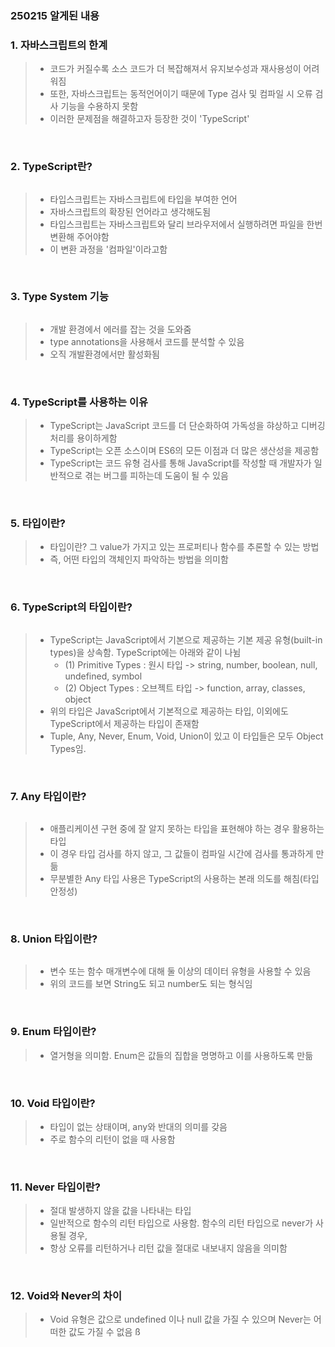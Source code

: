 ### 250215 알게된 내용 

### 1. 자바스크립트의 한계 
> - 코드가 커질수록 소스 코드가 더 복잡해져서 유지보수성과 재사용성이 어려워짐
> - 또한, 자바스크립트는 동적언어이기 때문에 Type 검사 및 컴파일 시 오류 검사 기능을 수용하지 못함
> - 이러한 문제점을 해결하고자 등장한 것이  'TypeScript'

<br>

### 2. TypeScript란? 

<img href='./image/타입스크립트.png'>

> - 타입스크립트는 자바스크립트에 타입을 부여한 언어
> - 자바스크립트의 확장된 언어라고 생각해도됨
> - 타입스크립트는 자바스크립트와 달리 브라우저에서 실행하려면 파일을 한번 변환해 주어야함
> - 이 변환 과정을 '컴파일'이라고함 

<br>

### 3. Type System 기능

<img href='./image/타입시스템.png'>

> - 개발 환경에서 에러를 잡는 것을 도와줌
> - type annotations을 사용해서 코드를 분석할 수 있음
> - 오직 개발환경에서만 활성화됨

<br>


### 4. TypeScript를 사용하는 이유
> - TypeScript는 JavaScript 코드를 더 단순화하여 가독성을 햐상하고 디버깅 처리를 용이하게함
> - TypeScript는 오픈 소스이며 ES6의 모든 이점과 더 많은 생산성을 제공함
> - TypeScript는 코드 유형 검사를 통해 JavaScript를 작성할 때 개발자가 일반적으로 겪는 버그를 피하는데 도움이 될 수 있음 

<br>

### 5. 타입이란?
> - 타입이란? 그 value가 가지고 있는 프로퍼티나 함수를 추론할 수 있는 방법
> - 즉, 어떤 타입의 객체인지 파악하는 방법을 의미함 

<br>

### 6. TypeScript의 타입이란?

<img href='./image/타입스크립트타입계층도.png'>

> - TypeScript는 JavaScript에서 기본으로 제공하는 기본 제공 유형(built-in types)을 상속함. TypeScript에는 아래와 같이 나뉨
>   - (1) Primitive Types : 원시 타입 -> string, number, boolean, null, undefined, symbol
>   - (2) Object Types : 오브젝트 타입 -> function, array, classes, object
> - 위의 타입은 JavaScript에서 기본적으로 제공하는 타입, 이외에도 TypeScript에서 제공하는 타입이 존재함
> - Tuple, Any, Never, Enum, Void, Union이 있고 이 타입들은 모두 Object Types임.


<br>

### 7. Any 타입이란?

<img href='./image/any타입예시.png'>

> - 애플리케이션 구현 중에 잘 알지 못하는 타입을 표현해야 하는 경우 활용하는 타입
> - 이 경우 타입 검사를 하지 않고, 그 값들이 컴파일 시간에 검사를 통과하게 만듦
> - 무분별한 Any 타입 사용은 TypeScript의 사용하는 본래 의도를 해침(타입 안정성)

<br>

### 8. Union 타입이란?

<img href='./image/union타입예시.png'>

> - 변수 또는 함수 매개변수에 대해 둘 이상의 데이터 유형을 사용할 수 있음 
> - 위의 코드를 보면 String도 되고 number도 되는 형식임 

<br>

### 9. Enum 타입이란?

> - 열거형을 의미함. Enum은 값들의 집합을 명명하고 이를 사용하도록 만듦

<br>


### 10. Void 타입이란? 

> - 타입이 없는 상태이며, any와 반대의 의미를 갖음
> - 주로 함수의 리턴이 없을 때 사용함 

<br>

### 11. Never 타입이란?

> - 절대 발생하지 않을 값을 나타내는 타입
> - 일반적으로 함수의 리턴 타입으로 사용함. 함수의 리턴 타입으로 never가 사용될 경우, 
> - 항상 오류를 리턴하거나 리턴 값을 절대로 내보내지 않음을 의미함

<br>

### 12. Void와 Never의 차이
> - Void 유형은 값으로 undefined 이나 null 값을 가질 수 있으며 Never는 어떠한 값도 가질 수 없음 
ß